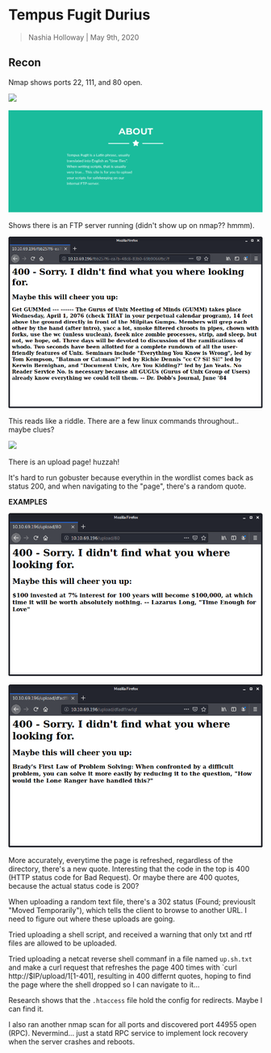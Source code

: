 # Tempus Fugit Durius

> Nashia Holloway | May 9th, 2020

## Recon

Nmap shows ports 22, 111, and 80 open.

![](web.png)

![](about.png)

Shows there is an FTP server running (didn't show up on nmap?? hmmm).

![](400.png)

This reads like a riddle. There are a few linux commands throughout.. maybe clues?

![](upload.png)

There is an upload page! huzzah!

It's hard to run gobuster because everythin in the wordlist comes back as status 200, and when navigating to the "page", there's a random quote.

**EXAMPLES**

![](example.png)

![](example1.png)

More accurately, everytime the page is refreshed, regardless of the directory, there's a new quote. Interesting that the code in the top is 400 (HTTP status code for Bad Request). Or maybe there are 400 quotes, because the actual status code is 200?

When uploading a random text file, there's a 302 status (Found; previouslt "Moved Temporarily"), which tells the client to browse to another URL. I need to figure out where these uploads are going.

Tried uploading a shell script, and received a warning that only txt and rtf files are allowed to be uploaded.

Tried uploading a netcat reverse shell commanf in a file named `up.sh.txt` and make a curl request that refreshes the page 400 times with `curl http://$IP/upload/1[1-401], resulting in 400 differnt quotes, hoping to find the page where the shell dropped so I can navigate to it...

Research shows that the `.htaccess` file hold the config for redirects. Maybe I can find it.

I also ran another nmap scan for all ports and discovered port 44955 open (RPC). Nevermind... just a statd RPC service to implement lock recovery when the server crashes and reboots.
